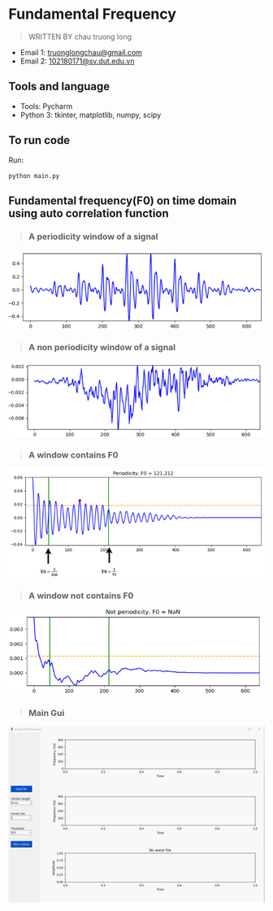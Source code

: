 # Fundamental Frequency

> WRITTEN BY chau truong long

* Email 1: truonglongchau@gmail.com
* Email 2: 102180171@sv.dut.edu.vn
  
## Tools and language

* Tools: Pycharm
* Python 3: tkinter, matplotlib, numpy, scipy

## To run code
Run:
```shell 
python main.py 
```

## Fundamental frequency(F0) on time domain using auto correlation function

> ### A periodicity window of a signal

<p align="center">
    <img src="screenshots/periodicity.png" alt="alt text" style="max-width:100%;">
</p>


> ### A non periodicity window of a signal

<p align="center">
    <img src="screenshots/n_periodicity.png" alt="alt text" style="max-width:100%;">
</p>

> ### A window contains F0

<p align="center">
    <img src="screenshots/window_f0.png" alt="alt text" style="max-width:100%;">
</p>

> ### A window not contains F0

<p align="center">
    <img src="screenshots/window_nan.png" alt="alt text" style="max-width:100%;">
</p>

> ### Main Gui

<p align="center">
    <img src="screenshots/gui.gif" alt="alt text" style="max-width:100%;">
</p>
